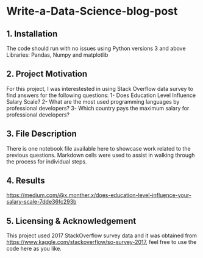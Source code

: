# Write-a-Data-Science-blog-post

## 1. Installation

The code should run with no issues using Python versions 3 and above
Libraries: Pandas, Numpy and matplotlib

## 2. Project Motivation

For this project, I was interestested in using Stack Overflow data survey to find answers for the following questions: 
1- Does Education Level Influence Salary Scale?
2- What are the most used programming languages by professional developers?
3- Which country pays the maximum salary for professional developers?

## 3. File Description

There is one notebook file available here to showcase work related to the previous questions. Markdown cells were used to assist in walking through the process for individual steps.

## 4. Results

https://medium.com/@x.monther.x/does-education-level-influence-your-salary-scale-7dde36fc293b

## 5. Licensing & Acknowledgement

This project used 2017 StackOverflow survey data and it was obtained from https://www.kaggle.com/stackoverflow/so-survey-2017, feel free to use the code here as you like.
